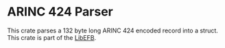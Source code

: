 # ARINC 424 Parser

This crate parses a 132 byte long ARINC 424 encoded record into a
struct. This crate is part of the
[LibEFB](https://github.com/pearjo/libefb).
